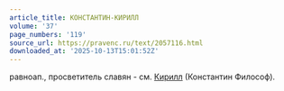 ```yaml
---
article_title: КОНСТАНТИН-КИРИЛЛ
volume: '37'
page_numbers: '119'
source_url: https://pravenc.ru/text/2057116.html
downloaded_at: '2025-10-13T15:01:52Z'
---
```


равноап., просветитель славян - см. [Кирилл](https://pravenc.ru/text/Кирилл.html) (Константин Философ).
